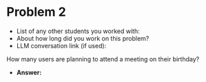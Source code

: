 # Problem 2
- List of any other students you worked with:
- About how long did you work on this problem?
- LLM conversation link (if used):


How many users are planning to attend a meeting on their birthday?
- **Answer:** 
```sql

```
